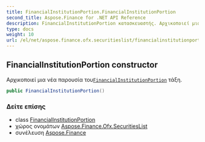 ```yaml
---
title: FinancialInstitutionPortion.FinancialInstitutionPortion
second_title: Aspose.Finance for .NET API Reference
description: FinancialInstitutionPortion κατασκευαστής. Αρχικοποιεί μια νέα παρουσία τουFinancialInstitutionPortion τάξη.
type: docs
weight: 10
url: /el/net/aspose.finance.ofx.securitieslist/financialinstitutionportion/financialinstitutionportion/
---
```

## FinancialInstitutionPortion constructor

Αρχικοποιεί μια νέα παρουσία του[`FinancialInstitutionPortion`](../) τάξη.

```csharp
public FinancialInstitutionPortion()
```

### Δείτε επίσης

* class [FinancialInstitutionPortion](../)
* χώρος ονομάτων [Aspose.Finance.Ofx.SecuritiesList](../../financialinstitutionportion/)
* συνέλευση [Aspose.Finance](../../../)



